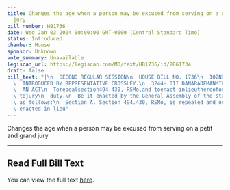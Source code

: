 ```yaml
---
title: Changes the age when a person may be excused from serving on a petit and grand
  jury
bill_number: HB1736
date: Wed Jan 03 2024 00:00:00 GMT-0600 (Central Standard Time)
status: Introduced
chamber: House
sponsor: Unknown
vote_summary: Unavailable
legiscan_url: https://legiscan.com/MO/text/HB1736/id/2861734
draft: false
bill_text: "|\n  SECOND REGULAR SESSION\n  HOUSE BILL NO. 1736\n  102ND GENERAL ASSEMBLY\n\
  \  INTRODUCED BY REPRESENTATIVE CROSSLEY.\n  3244H.01I DANARADEMANMILLER,ChiefClerk\n\
  \  AN ACT\n  Torepealsection494.430, RSMo,and toenact inlieuthereofone newsectionrelating\
  \ tojury\n  duty.\n  Be it enacted by the General Assembly of the state of Missouri,\
  \ as follows:\n  Section A. Section 494.430, RSMo, is repealed and one new section\
  \ enacted in lieu"
---
```

Changes the age when a person may be excused from serving on a petit and grand jury

---

## Read Full Bill Text

You can view the full text [here](https://legiscan.com/MO/text/HB1736/id/2861734).
